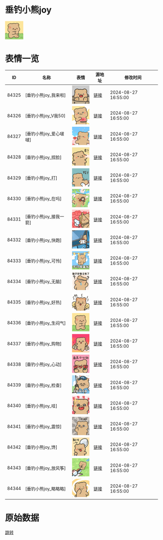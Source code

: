 # 垂钓小熊joy

<img src="./cover.png" height="60" alt="cover" />

# 表情一览

|ID|名称|表情|源地址|修改时间|
|----|----|----|----|----|
|84325|[垂钓小熊joy_我来啦]|<img src="./pic/084325_%5B垂钓小熊joy_我来啦%5D.png" height="60" alt="我来啦"/>|[链接](https://i0.hdslb.com/bfs/garb/a1c4b396c17ac4aa76a51add8a8b95c8ed230da8.png)|2024-08-27 16:55:00|
|84326|[垂钓小熊joy_V我50]|<img src="./pic/084326_%5B垂钓小熊joy_V我50%5D.png" height="60" alt="V我50"/>|[链接](https://i0.hdslb.com/bfs/garb/522b78ba433daff5dae3f84dc9f3e3ce19e2efe0.png)|2024-08-27 16:55:00|
|84327|[垂钓小熊joy_爱心啵啵]|<img src="./pic/084327_%5B垂钓小熊joy_爱心啵啵%5D.png" height="60" alt="爱心啵啵"/>|[链接](https://i0.hdslb.com/bfs/garb/d5db989d42970f58633df42d2a6179ac32219d1f.png)|2024-08-27 16:55:00|
|84328|[垂钓小熊joy_捏脸]|<img src="./pic/084328_%5B垂钓小熊joy_捏脸%5D.png" height="60" alt="捏脸"/>|[链接](https://i0.hdslb.com/bfs/garb/864932f4a2f672a7bf95577823435cc1e0abfcd0.png)|2024-08-27 16:55:00|
|84329|[垂钓小熊joy_打]|<img src="./pic/084329_%5B垂钓小熊joy_打%5D.png" height="60" alt="打"/>|[链接](https://i0.hdslb.com/bfs/garb/1234bc0870e5cf2092856d3bb3601abef5bb4afa.png)|2024-08-27 16:55:00|
|84330|[垂钓小熊joy_在吗]|<img src="./pic/084330_%5B垂钓小熊joy_在吗%5D.png" height="60" alt="在吗"/>|[链接](https://i0.hdslb.com/bfs/garb/13218cfd5bfc51ee1b64d1e1e734ee485a2ff2be.png)|2024-08-27 16:55:00|
|84331|[垂钓小熊joy_接我一箭]|<img src="./pic/084331_%5B垂钓小熊joy_接我一箭%5D.png" height="60" alt="接我一箭"/>|[链接](https://i0.hdslb.com/bfs/garb/8e4cda62dae82692ad40c18414c6ca6e8f0f7840.png)|2024-08-27 16:55:00|
|84332|[垂钓小熊joy_快跑]|<img src="./pic/084332_%5B垂钓小熊joy_快跑%5D.png" height="60" alt="快跑"/>|[链接](https://i0.hdslb.com/bfs/garb/b12c2b18d18696b89924bc24ce02a2ff27702f18.png)|2024-08-27 16:55:00|
|84333|[垂钓小熊joy_可怜]|<img src="./pic/084333_%5B垂钓小熊joy_可怜%5D.png" height="60" alt="可怜"/>|[链接](https://i0.hdslb.com/bfs/garb/2f328f78a0bdd4febc930442493e8972be40fb19.png)|2024-08-27 16:55:00|
|84334|[垂钓小熊joy_无脑]|<img src="./pic/084334_%5B垂钓小熊joy_无脑%5D.png" height="60" alt="无脑"/>|[链接](https://i0.hdslb.com/bfs/garb/3f4f5c9fcc02ed54609fb66e659b4762c98205a2.png)|2024-08-27 16:55:00|
|84335|[垂钓小熊joy_好热]|<img src="./pic/084335_%5B垂钓小熊joy_好热%5D.png" height="60" alt="好热"/>|[链接](https://i0.hdslb.com/bfs/garb/f7f558c39b7efee20ed534c8d62ff910181d35a5.png)|2024-08-27 16:55:00|
|84336|[垂钓小熊joy_生闷气]|<img src="./pic/084336_%5B垂钓小熊joy_生闷气%5D.png" height="60" alt="生闷气"/>|[链接](https://i0.hdslb.com/bfs/garb/9e1abffade289d26a660f27da3c6cc77cd149b42.png)|2024-08-27 16:55:00|
|84337|[垂钓小熊joy_购物]|<img src="./pic/084337_%5B垂钓小熊joy_购物%5D.png" height="60" alt="购物"/>|[链接](https://i0.hdslb.com/bfs/garb/05c62e19b03d83bbec3c8aea56f784bb9ad18ba8.png)|2024-08-27 16:55:00|
|84338|[垂钓小熊joy_心动]|<img src="./pic/084338_%5B垂钓小熊joy_心动%5D.png" height="60" alt="心动"/>|[链接](https://i0.hdslb.com/bfs/garb/822feb2bf1dec6c67e7037e0964430c2bdd5df4b.png)|2024-08-27 16:55:00|
|84339|[垂钓小熊joy_检查]|<img src="./pic/084339_%5B垂钓小熊joy_检查%5D.png" height="60" alt="检查"/>|[链接](https://i0.hdslb.com/bfs/garb/6b2b27cf6f6d47877e0622939bda54f56d40b005.png)|2024-08-27 16:55:00|
|84340|[垂钓小熊joy_哇]|<img src="./pic/084340_%5B垂钓小熊joy_哇%5D.png" height="60" alt="哇"/>|[链接](https://i0.hdslb.com/bfs/garb/7f41bbe26e83902005e66cc103495de6af40c0d6.png)|2024-08-27 16:55:00|
|84341|[垂钓小熊joy_震惊]|<img src="./pic/084341_%5B垂钓小熊joy_震惊%5D.png" height="60" alt="震惊"/>|[链接](https://i0.hdslb.com/bfs/garb/38e3f476e2c86b8c1a86d909d4cbcddec253a36e.png)|2024-08-27 16:55:00|
|84342|[垂钓小熊joy_馋]|<img src="./pic/084342_%5B垂钓小熊joy_馋%5D.png" height="60" alt="馋"/>|[链接](https://i0.hdslb.com/bfs/garb/85555a5cfdbd7ec61211ab7df0921786ddf73a1a.png)|2024-08-27 16:55:00|
|84343|[垂钓小熊joy_放风筝]|<img src="./pic/084343_%5B垂钓小熊joy_放风筝%5D.png" height="60" alt="放风筝"/>|[链接](https://i0.hdslb.com/bfs/garb/680e0bd1a0b57c00fb93d1e840a9728fa0469551.png)|2024-08-27 16:55:00|
|84344|[垂钓小熊joy_略略略]|<img src="./pic/084344_%5B垂钓小熊joy_略略略%5D.png" height="60" alt="略略略"/>|[链接](https://i0.hdslb.com/bfs/garb/cd8be06716d3b9d771f2f61ca96af7315b967b0a.png)|2024-08-27 16:55:00|

# 原始数据

[跳转](./raw.json)

